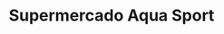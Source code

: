 ---
title: "Supermercado Aqua Sport"
url: /playa-hermosa/supermercado-aqua-sport/
shop: comodidad
---